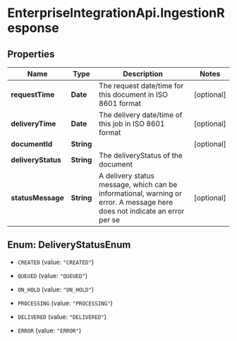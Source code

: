 # EnterpriseIntegrationApi.IngestionResponse

## Properties
Name | Type | Description | Notes
------------ | ------------- | ------------- | -------------
**requestTime** | **Date** | The request date/time for this document in ISO 8601 format | [optional] 
**deliveryTime** | **Date** | The delivery date/time of this job in ISO 8601 format | [optional] 
**documentId** | **String** |  | [optional] 
**deliveryStatus** | **String** | The deliveryStatus of the document | 
**statusMessage** | **String** | A delivery status message, which can be informational, warning or error. A message here does not indicate an error per se | [optional] 


<a name="DeliveryStatusEnum"></a>
## Enum: DeliveryStatusEnum


* `CREATED` (value: `"CREATED"`)

* `QUEUED` (value: `"QUEUED"`)

* `ON_HOLD` (value: `"ON_HOLD"`)

* `PROCESSING` (value: `"PROCESSING"`)

* `DELIVERED` (value: `"DELIVERED"`)

* `ERROR` (value: `"ERROR"`)




